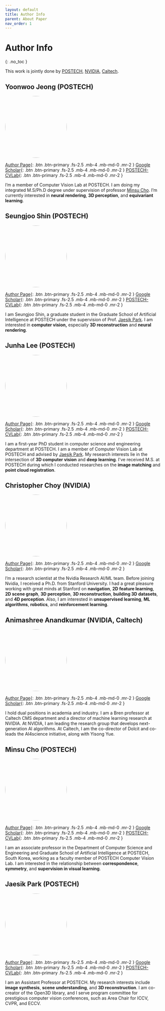 ```yaml
---
layout: default
title: Author Info
parent: About Paper
nav_order: 1
---
```


# Author Info
{: .no_toc }

This work is jointly done by [POSTECH](https://postech.ac.kr/), [NVIDIA](https://nvidia.com), [Caltech](https://caltech.edu).

## Yoonwoo Jeong (POSTECH)

<img src="../../../assets/images/yoonwoo.jpg" width="200" height="200" id="hp"  style="border-radius:50%"/>

[Author Page](https://yoonwooinfo.notion.site){: .btn .btn-primary .fs-2.5 .mb-4 .mb-md-0 .mr-2 } [Google Scholar](https://scholar.google.com/citations?user=HQ1PMggAAAAJ&hl=en){: .btn .btn-primary .fs-2.5 .mb-4 .mb-md-0 .mr-2 } [POSTECH-CVLab](https://cvlab.postech.ac.kr/lab/){: .btn .btn-primary .fs-2.5 .mb-4 .mb-md-0 .mr-2 }

I’m a member of Computer Vision Lab at POSTECH. I am doing my integrated M.S/Ph.D degree under supervision of professor [Minsu Cho](http://cvlab.postech.ac.kr/~mcho/). I’m currently interested in **neural rendering**, **3D perception**, and **equivariant learning**.

## Seungjoo Shin (POSTECH)

<img src="../../../assets/images/seungjoo.jpeg" width="200" height="200" id="hp"  style="border-radius:50%"/>

[Author Page](https://seungjooshin.github.io){: .btn .btn-primary .fs-2.5 .mb-4 .mb-md-0 .mr-2 } [Google Scholar](https://scholar.google.com/citations?user=io7PSDIAAAAJ&hl=en){: .btn .btn-primary .fs-2.5 .mb-4 .mb-md-0 .mr-2 } [POSTECH-CVLab](https://cvlab.postech.ac.kr/lab/){: .btn .btn-primary .fs-2.5 .mb-4 .mb-md-0 .mr-2 }

I am Seungjoo Shin, a graduate student in the Graduate School of Artificial Intelligence at POSTECH under the supervision of Prof. [Jaesik Park](https://jaesik.info/). I am interested in **computer vision,** especially **3D reconstruction** and **neural rendering**.


## Junha Lee (POSTECH)

<a><img src="../../../assets/images/junha.jpeg" width="200" height="200" id="hp"  style="border-radius:50%"/></a>

[Author Page](https://junha-l.github.io/){: .btn .btn-primary .fs-2.5 .mb-4 .mb-md-0 .mr-2 } [Google Scholar](https://scholar.google.com/citations?user=RB7qMm4AAAAJ&hl=ko){: .btn .btn-primary .fs-2.5 .mb-4 .mb-md-0 .mr-2 } [POSTECH-CVLab](https://cvlab.postech.ac.kr/lab/){: .btn .btn-primary .fs-2.5 .mb-4 .mb-md-0 .mr-2 }

I am a first-year PhD student in computer science and engineering department at POSTECH. I am a member of Computer Vision Lab at POSTECH and advised by [Jaesik Park](https://jaesik.info/). My research interests lie in the intersection of **3D computer vision** and **deep learning**. I've received M.S. at POSTECH during which I conducted researches on the **image matching** and **point cloud registration**.

## Christopher Choy (NVIDIA)

<img src="../../../assets/images/chris.jpg"  width="200" height="200" id="hp"  style="border-radius:50%"/>

[Author Page](https://chrischoy.github.io/){: .btn .btn-primary .fs-2.5 .mb-4 .mb-md-0 .mr-2 } [Google Scholar](https://scholar.google.com/citations?user=2u8G5ksAAAAJ&hl=en&oi=ao){: .btn .btn-primary .fs-2.5 .mb-4 .mb-md-0 .mr-2 } 

I’m a research scientist at the Nvidia Research AI/ML team. Before joining Nvidia, I received a Ph.D. from Stanford University. I had a great pleasure working with great minds at Stanford on **navigation**, **2D feature learning**, **2D scene graph**, **3D perception**, **3D reconstruction**, **building 3D datasets**, and **4D perception**. Also, I am interested in **unsupervised learning**, **ML algorithms**, **robotics**, and **reinforcement learning**.

## Animashree Anandkumar (NVIDIA, Caltech)

<img src="../../../assets/images/anima.png"  width="200" height="200" id="hp"  style="border-radius:50%"/>

[Author Page](){: .btn .btn-primary .fs-2.5 .mb-4 .mb-md-0 .mr-2 } [Google Scholar](){: .btn .btn-primary .fs-2.5 .mb-4 .mb-md-0 .mr-2 } 

I hold dual positions in academia and industry. I am a Bren professor at Caltech CMS department and a director of machine learning research at NVIDIA. At NVIDIA, I am leading the research group that develops next-generation AI algorithms. At Caltech, I am the co-director of Dolcit and co-leads the AI4science initiative, along with Yisong Yue. 

## Minsu Cho (POSTECH)

<img src="../../../assets/images/minsu.jpg"  width="200" height="200" id="hp"  style="border-radius:50%"/>

[Author Page](https://cvlab.postech.ac.kr/~mcho/){: .btn .btn-primary .fs-2.5 .mb-4 .mb-md-0 .mr-2 } [Google Scholar](https://scholar.google.com/citations?user=_3q6KBIAAAAJ&hl=en&oi=ao){: .btn .btn-primary .fs-2.5 .mb-4 .mb-md-0 .mr-2 } [POSTECH-CVLab](https://cvlab.postech.ac.kr/lab/){: .btn .btn-primary .fs-2.5 .mb-4 .mb-md-0 .mr-2 }

I am an associate professor in the Department of Computer Science and Engineering and Graduate School of Artificial Intelligence at POSTECH, South Korea, working as a faculty member of POSTECH Computer Vision Lab. I am interested in the relationship between **correspondence**, **symmetry**, and **supervision in visual learning**.

## Jaesik Park (POSTECH)

<img src="../../../assets/images/jaesik.jpg" width="200" height="200" id="hp"  style="border-radius:50%"/>

[Author Page](https://jaesik.info/){: .btn .btn-primary .fs-2.5 .mb-4 .mb-md-0 .mr-2 } [Google Scholar](https://scholar.google.com/citations?user=_3q6KBIAAAAJ&hl=en&oi=ao){: .btn .btn-primary .fs-2.5 .mb-4 .mb-md-0 .mr-2 } [POSTECH-CVLab](https://cvlab.postech.ac.kr/lab/){: .btn .btn-primary .fs-2.5 .mb-4 .mb-md-0 .mr-2 }

I am an Assistant Professor at POSTECH. My research interests include **image synthesis**, **scene understanding**, and **3D reconstruction**. I am co-creator of the Open3D library, and I serve program committee for prestigious computer vision conferences, such as Area Chair for ICCV, CVPR, and ECCV.
